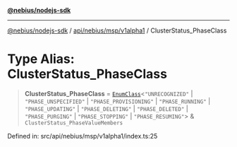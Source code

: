 [**@nebius/nodejs-sdk**](../../../../../README.md)

---

[@nebius/nodejs-sdk](../../../../../README.md) / [api/nebius/msp/v1alpha1](../README.md) / ClusterStatus_PhaseClass

# Type Alias: ClusterStatus_PhaseClass

> **ClusterStatus_PhaseClass** = [`EnumClass`](../../../../../runtime/protos/enum/type-aliases/EnumClass.md)\<`"UNRECOGNIZED"` \| `"PHASE_UNSPECIFIED"` \| `"PHASE_PROVISIONING"` \| `"PHASE_RUNNING"` \| `"PHASE_UPDATING"` \| `"PHASE_DELETING"` \| `"PHASE_DELETED"` \| `"PHASE_PURGING"` \| `"PHASE_STOPPING"` \| `"PHASE_RESUMING"`\> & `ClusterStatus_PhaseValueMembers`

Defined in: src/api/nebius/msp/v1alpha1/index.ts:25
